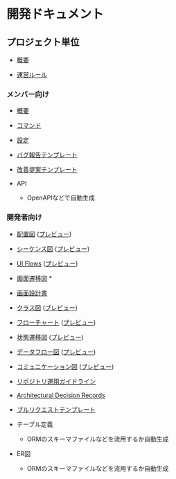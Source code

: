 # 開発ドキュメント


## プロジェクト単位

- [概要](sample_project/overview.example.md)

- [運営ルール](sample_project/rules.example.md)


### メンバー向け

- [概要](sample_repo/README.example.md)

- [コマンド](sample_repo/doc/user/Command.example.md)

- [設定](sample_repo/doc/user/Configuration.example.md)

- [バグ報告テンプレート](sample_repo/.github/ISSUE_TEMPLATE/bug_report.md)

- [改善提案テンプレート](sample_repo/.github/ISSUE_TEMPLATE/feature_request.md)
- API
    - OpenAPIなどで自動生成


### 開発者向け

- [配置図](sample_repo/doc/dev/DeploymentDiagram.example.md)
([プレビュー](sample_repo/doc/dev/_previews/DeploymentDiagram.png))

- [シーケンス図](sample_repo/doc/dev/SequenceDiagram.example.md) 
([プレビュー](sample_repo/doc/dev/_previews/SequenceDiagram.png))

- [UI Flows](sample_repo/doc/dev/UIFlows.example.uif) 
([プレビュー](sample_repo/doc/dev/_previews/UIFlows.png)) 

- [画面遷移図](sample_repo/doc/dev/ScreenTransitionDiagram.example.png) *

- [画面設計書](sample_repo/doc/dev/ScreenDesign.example.md)

- [クラス図](sample_repo/doc/dev/ClassDiagram.example.md) 
([プレビュー](sample_repo/doc/dev/_previews/ClassDiagram.png))

- [フローチャート](sample_repo/doc/dev/Flowchart.example.md) 
([プレビュー](sample_repo/doc/dev/_previews/Flowchart.png))

- [状態遷移図](sample_repo/doc/dev/StateTransitionDiagram.example.md) 
([プレビュー](sample_repo/doc/dev/_previews/StateTransitionDiagram.png))

- [データフロー図](sample_repo/doc/dev/DataFlowDiagram.example.md) 
([プレビュー](sample_repo/doc/dev/_previews/DataFlowDiagram.png))

- [コミュニケーション図](sample_repo/doc/dev/Communication.example.md) 
([プレビュー](sample_repo/doc/dev/_previews/Communication.png))

- [リポジトリ運用ガイドライン](sample_repo/CONTRIBUTING.example.md)

- [Architectural Decision Records](sample_repo/doc/dev/adr/0001-record-adr.example.md)

- [プルリクエストテンプレート](sample_repo/.github/PULL_REQUEST_TEMPLATE.md)

- テーブル定義
    - ORMのスキーマファイルなどを流用するか自動生成
    
- ER図
    - ORMのスキーマファイルなどを流用するか自動生成
    
